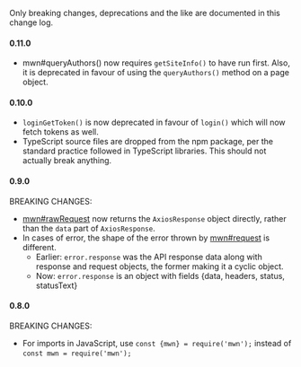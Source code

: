 Only breaking changes, deprecations and the like are documented in this change log.

#### 0.11.0
- mwn#queryAuthors() now requires `getSiteInfo()` to have run first. Also, it is deprecated in favour of using the `queryAuthors()` method on a page object.

#### 0.10.0

-   `loginGetToken()` is now deprecated in favour of `login()` which will now fetch tokens as well.
-   TypeScript source files are dropped from the npm package, per the standard practice followed in TypeScript libraries. This should not actually break anything.

#### 0.9.0

BREAKING CHANGES:

-   [mwn#rawRequest](https://tools-static.wmflabs.org/mwn/docs/classes/_bot_.mwn.html#rawrequest) now returns the `AxiosResponse` object directly, rather than the `data` part of `AxiosResponse`.
-   In cases of error, the shape of the error thrown by [mwn#request](https://tools-static.wmflabs.org/mwn/docs/classes/_bot_.mwn.html#request) is different.
    -   Earlier: `error.response` was the API response data along with response and request objects, the former making it a cyclic object.
    -   Now: `error.response` is an object with fields {data, headers, status, statusText}

#### 0.8.0

BREAKING CHANGES:

-   For imports in JavaScript, use `const {mwn} = require('mwn');` instead of `const mwn = require('mwn');`
